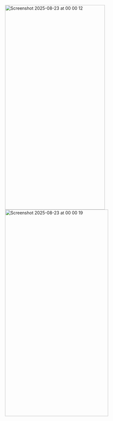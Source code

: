 <img width="329" height="674" alt="Screenshot 2025-08-23 at 00 00 12" src="https://github.com/user-attachments/assets/1b319dc1-3fcf-4fe7-9d90-b1a2b8cd8f95" />
<img width="340" height="681" alt="Screenshot 2025-08-23 at 00 00 19" src="https://github.com/user-attachments/assets/bdf2ec61-be8f-4186-b5b9-53980d584ba3" />
